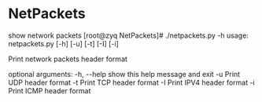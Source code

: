 # NetPackets
show network packets 
[root@zyq NetPackets]# ./netpackets.py -h
usage: netpackets.py [-h] [-u] [-t] [-I] [-i]

Print network packets header format

optional arguments:
  -h, --help  show this help message and exit
  -u          Print UDP header format
  -t          Print TCP header format
  -I          Print IPV4 header format
  -i          Print ICMP header format
